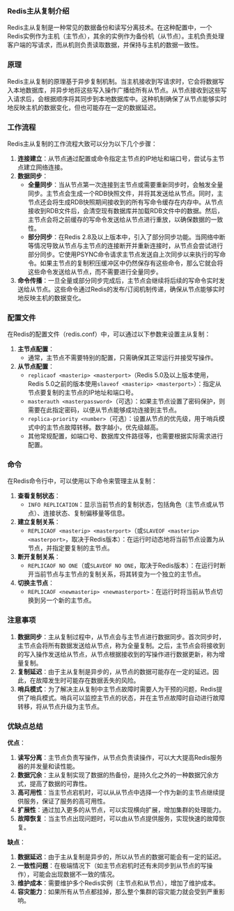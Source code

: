 ### Redis主从复制介绍

Redis主从复制是一种常见的数据备份和读写分离技术。在这种配置中，一个Redis实例作为主机（主节点），其余的实例作为备份机（从节点）。主机负责处理客户端的写请求，而从机则负责读取数据，并保持与主机的数据一致性。

### 原理

Redis主从复制的原理基于异步复制机制。当主机接收到写请求时，它会将数据写入本地数据库，并异步地将这些写入操作广播给所有从节点。从节点接收到这些写入请求后，会根据顺序将其同步到本地数据库中。这种机制确保了从节点能够实时地反映主机的数据变化，但也可能存在一定的数据延迟。

### 工作流程

Redis主从复制的工作流程大致可以分为以下几个步骤：

1. **连接建立**：从节点通过配置或命令指定主节点的IP地址和端口号，尝试与主节点建立网络连接。
2. **数据同步**：
   - **全量同步**：当从节点第一次连接到主节点或需要重新同步时，会触发全量同步。主节点会生成一个RDB快照文件，并将其发送给从节点。同时，主节点还会将生成RDB快照期间接收到的所有写命令缓存在内存中。从节点接收到RDB文件后，会清空现有数据库并加载RDB文件中的数据。然后，主节点会将之前缓存的写命令发送给从节点进行重放，以确保数据的一致性。
   - **部分同步**：在Redis  2.8及以上版本中，引入了部分同步功能。当网络中断等情况导致从节点与主节点的连接断开并重新连接时，从节点会尝试进行部分同步。它使用PSYNC命令请求主节点发送自上次同步以来执行的写命令。如果主节点的复制积压缓冲区中仍然保存有这些命令，那么它就会将这些命令发送给从节点，而不需要进行全量同步。
3. **命令传播**：一旦全量或部分同步完成后，主节点会继续将后续的写命令实时发送给从节点。这些命令通过Redis的发布/订阅机制传递，确保从节点能够实时地反映主机的数据变化。

### 配置文件

在Redis的配置文件（redis.conf）中，可以通过以下参数来设置主从复制：

1. **主节点配置**：
   - 通常，主节点不需要特别的配置，只需确保其正常运行并接受写操作。
2. **从节点配置**：
   - `replicaof <masterip> <masterport>`（Redis 5.0及以上版本使用，Redis 5.0之前的版本使用`slaveof <masterip> <masterport>`）：指定从节点要复制的主节点的IP地址和端口号。
   - `masterauth <masterpassword>`（可选）：如果主节点设置了密码保护，则需要在此指定密码，以便从节点能够成功连接到主节点。
   - `replica-priority <number>`（可选）：设置从节点的优先级，用于哨兵模式中的主节点故障转移。数字越小，优先级越高。
   - 其他常规配置，如端口号、数据库文件路径等，也需要根据实际需求进行配置。

### 命令

在Redis命令行中，可以使用以下命令来管理主从复制：

1. **查看复制状态**：
   - `INFO REPLICATION`：显示当前节点的复制状态，包括角色（主节点或从节点）、连接状态、复制偏移量等信息。
2. **建立复制关系**：
   - `REPLICAOF <masterip> <masterport>`（或`SLAVEOF <masterip> <masterport>`，取决于Redis版本）：在运行时动态地将当前节点设置为从节点，并指定要复制的主节点。
3. **断开复制关系**：
   - `REPLICAOF NO ONE`（或`SLAVEOF NO ONE`，取决于Redis版本）：在运行时断开当前节点与主节点的复制关系，将其转变为一个独立的主节点。
4. **切换主节点**：
   - `REPLICAOF <newmasterip> <newmasterport>`：在运行时将当前从节点切换到另一个新的主节点。

### 注意事项

1. **数据同步**：主从复制过程中，从节点会与主节点进行数据同步。首次同步时，主节点会将所有数据发送给从节点，称为全量复制。之后，主节点会将接收到的写入操作发送给从节点，从节点根据接收到的写操作进行数据更新，称为增量复制。
2. **复制延迟**：由于主从复制是异步的，从节点的数据可能存在一定的延迟。因此，在故障发生时可能存在数据丢失的风险。
3. **哨兵模式**：为了解决主从复制中主节点故障时需要人为干预的问题，Redis提供了哨兵模式。哨兵可以监控主节点的状态，并在主节点故障时自动进行故障转移，将从节点升级为主节点。

### 优缺点总结

**优点**：

1. **读写分离**：主节点负责写操作，从节点负责读操作，可以大大提高Redis服务器的并发量和读性能。
2. **数据冗余**：主从复制实现了数据的热备份，是持久化之外的一种数据冗余方式，提高了数据的可靠性。
3. **高可用性**：当主节点宕机时，可以从从节点中选择一个作为新的主节点继续提供服务，保证了服务的高可用性。
4. **扩展性**：通过加入更多的从节点，可以实现横向扩展，增加集群的处理能力。
5. **故障恢复**：当主节点出现问题时，可以由从节点提供服务，实现快速的故障恢复。

**缺点**：

1. **数据延迟**：由于主从复制是异步的，所以从节点的数据可能会有一定的延迟。
2. **一致性问题**：在极端情况下（如主节点宕机时还有未同步到从节点的写操作），可能会出现数据不一致的情况。
3. **维护成本**：需要维护多个Redis实例（主节点和从节点），增加了维护成本。
4. **容灾能力**：如果所有从节点都挂掉，那么整个集群的容灾能力就会受到严重影响。